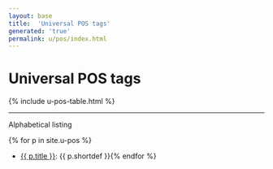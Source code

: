 ```yaml
---
layout: base
title:  'Universal POS tags'
generated: 'true'
permalink: u/pos/index.html
---
```


# Universal POS tags

{% include u-pos-table.html %}

----------

Alphabetical listing

{% for p in site.u-pos %}
* [{{ p.title }}](): {{ p.shortdef }}{% endfor %}
